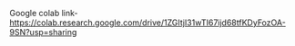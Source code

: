Google colab link- https://colab.research.google.com/drive/1ZGItjI31wTI67ijd68tfKDyFozOA-9SN?usp=sharing
